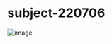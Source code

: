 # subject-220706

![image](https://user-images.githubusercontent.com/1501327/177440360-33809ea0-8f2d-41df-9040-c5fd926423db.png)

